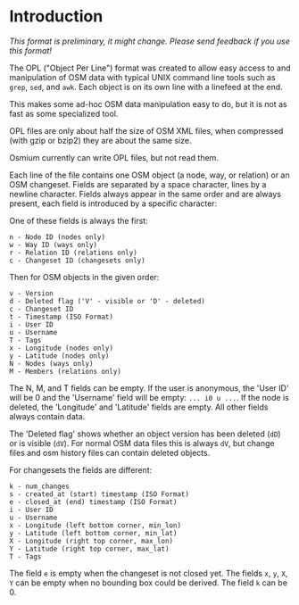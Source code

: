 
# Introduction

*This format is preliminary, it might change. Please send feedback if you use this format!*

The OPL ("Object Per Line") format was created to allow easy access to and
manipulation of OSM data with typical UNIX command line tools such as `grep`,
`sed`, and `awk`. Each object is on its own line with a linefeed at the end.

This makes some ad-hoc OSM data manipulation easy to do, but it is not as fast
as some specialized tool.

OPL files are only about half the size of OSM XML files, when compressed (with
gzip or bzip2) they are about the same size.

Osmium currently can write OPL files, but not read them.

Each line of the file contains one OSM object (a node, way, or relation) or an
OSM changeset. Fields are separated by a space character, lines by a newline
character. Fields always appear in the same order and are always present, each
field is introduced by a specific character:

One of these fields is always the first:

    n - Node ID (nodes only)
    w - Way ID (ways only)
    r - Relation ID (relations only)
    c - Changeset ID (changesets only)

Then for OSM objects in the given order:

    v - Version
    d - Deleted flag ('V' - visible or 'D' - deleted)
    c - Changeset ID
    t - Timestamp (ISO Format)
    i - User ID
    u - Username
    T - Tags
    x - Longitude (nodes only)
    y - Latitude (nodes only)
    N - Nodes (ways only)
    M - Members (relations only)

The N, M, and T fields can be empty. If the user is anonymous, the 'User ID'
will be 0 and the 'Username' field will be empty: `... i0 u ...`. If the
node is deleted, the 'Longitude' and 'Latitude' fields are empty. All other
fields always contain data.

The 'Deleted flag' shows whether an object version has been deleted (`dD`) or
is visible (`dV`). For normal OSM data files this is always `dV`, but change
files and osm history files can contain deleted objects.

For changesets the fields are different:

    k - num_changes
    s - created_at (start) timestamp (ISO Format)
    e - closed_at (end) timestamp (ISO Format)
    i - User ID
    u - Username
    x - Longitude (left bottom corner, min_lon)
    y - Latitude (left bottom corner, min_lat)
    X - Longitude (right top corner, max_lon)
    Y - Latitude (right top corner, max_lat)
    T - Tags

The field `e` is empty when the changeset is not closed yet. The fields `x`,
`y`, `X`, `Y` can be empty when no bounding box could be derived. The field `k`
can be 0.

